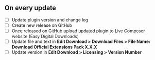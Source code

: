 ## On every update

- [ ] Update plugin version and change log
- [ ] Create new release on GitHub
- [ ] Once released on GitHub upload updated plugin to Live Composer website (Easy Digital Downloads)
- [ ] Update file and text in **Edit Download > Download Files > File Name: Download Official Extensions Pack X.X.X**
- [ ] Update version in **Edit Download > Licensing > Version Number**